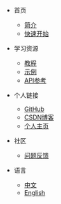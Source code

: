 <!-- _navbar.md -->

* 首页
  * [简介](/)
  * [快速开始](/quickstart)

* 学习资源
  * [教程](/tutorials)
  * [示例](/examples)
  * [API参考](/api)

* 个人链接
  * [GitHub](https://github.com/RichXan)
  * [CSDN博客](https://blog.csdn.net/m0_74280172)
  * [个人主页](/about)

* 社区
  * [问题反馈](https://github.com/RichXan/xblog/issues)

* 语言
  * [中文](/)
  * [English](/en-us/)